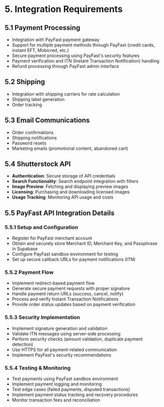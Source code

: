 
# 5. Integration Requirements

## 5.1 Payment Processing

- Integration with PayFast payment gateway
- Support for multiple payment methods through PayFast (credit cards, instant EFT, Mobicred, etc.)
- Secure payment processing using PayFast's security features
- Payment verification and ITN (Instant Transaction Notification) handling
- Refund processing through PayFast admin interface

## 5.2 Shipping

- Integration with shipping carriers for rate calculation
- Shipping label generation
- Order tracking

## 5.3 Email Communications

- Order confirmations
- Shipping notifications
- Password resets
- Marketing emails (promotional content, abandoned cart)

## 5.4 Shutterstock API

- **Authentication**: Secure storage of API credentials
- **Search Functionality**: Search endpoint integration with filters
- **Image Preview**: Fetching and displaying preview images
- **Licensing**: Purchasing and downloading licensed images
- **Usage Tracking**: Monitoring API usage and costs

## 5.5 PayFast API Integration Details

### 5.5.1 Setup and Configuration
- Register for PayFast merchant account
- Obtain and securely store Merchant ID, Merchant Key, and Passphrase in Supabase
- Configure PayFast sandbox environment for testing
- Set up secure callback URLs for payment notifications (ITN)

### 5.5.2 Payment Flow
- Implement redirect-based payment flow
- Generate secure payment requests with proper signature
- Handle payment return URLs (success, cancel, notify)
- Process and verify Instant Transaction Notifications
- Provide order status updates based on payment verification

### 5.5.3 Security Implementation
- Implement signature generation and validation
- Validate ITN messages using server-side processing
- Perform security checks (amount validation, duplicate payment detection)
- Use HTTPS for all payment-related communication
- Implement PayFast's security recommendations

### 5.5.4 Testing & Monitoring
- Test payments using PayFast sandbox environment
- Implement payment logging and monitoring
- Test edge cases (failed payments, disputed transactions)
- Implement payment status tracking and recovery procedures
- Monitor transaction fees and reconciliation
